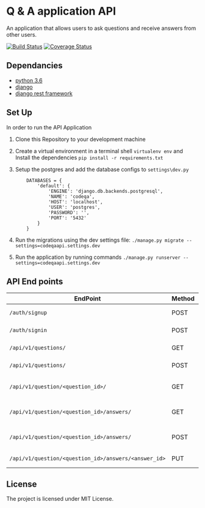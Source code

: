 # Q & A application API

An application that allows users to ask questions and receive answers from other users.

[![Build Status](https://travis-ci.com/solnsubuga/codeqa-api.svg?branch=master)](https://travis-ci.com/solnsubuga/codeqa-api) [![Coverage Status](https://coveralls.io/repos/github/solnsubuga/codeqa-api/badge.svg?branch=master)](https://coveralls.io/github/solnsubuga/codeqa-api?branch=master)

## Dependancies

- [python 3.6](https://www.python.org/downloads/release/python-360/)
- [django](https://www.djangoproject.com/)
- [django rest framework](https://www.django-rest-framework.org/)

## Set Up

In order to run the API Application

1.  Clone this Repository to your development machine

2.  Create a virtual environment in a terminal shell `virtualenv env` and Install the dependencies `pip install -r requirements.txt`

3.  Setup the postgres and add the database configs to `settings\dev.py`
    ```
        DATABASES = {
            'default': {
                'ENGINE': 'django.db.backends.postgresql',
                'NAME': 'codeqa',
                'HOST': 'localhost',
                'USER': 'postgres',
                'PASSWORD': '',
                'PORT': '5432'
            }
        }
    ```
4.  Run the migrations using the dev settings file: `./manage.py migrate --settings=codeqaapi.settings.dev`

5.  Run the application by running commands `./manage.py runserver --settings=codeqaapi.settings.dev`

## API End points

| EndPoint                                             | Method | Description                  |
| ---------------------------------------------------- | ------ | ---------------------------- |
| `/auth/signup`                                       | POST   | Register a user              |
| `/auth/signin`                                       | POST   | Login a user                 |
| `/api/v1/questions/`                                 | GET    | Get questions                |
| `/api/v1/questions/`                                 | POST   | Post a question              |
| `/api/v1/question/<question_id>/`                    | GET    | Get a specific question      |
| `/api/v1/question/<question_id>/answers/`            | GET    | Get answers to a question    |
| `/api/v1/question/<question_id>/answers/`            | POST   | Post an answer to a question |
| `/api/v1/question/<question_id>/answers/<answer_id>` | PUT    | Edit an answer               |

## License

The project is licensed under MIT License.
